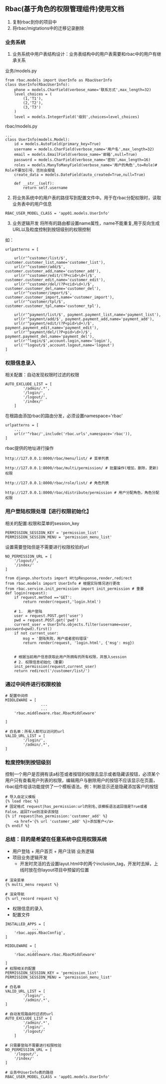 ## Rbac(基于角色的权限管理组件)使用文档
1. 复制rbac到你的项目中
2. 将rbac/migtations中的迁移记录删除


### 业务系统
1. 业务系统中用户表结构设计：业务表结构中的用户表需要和rbac中的用户有继承关系

业务/models.py
```
from rbac.models import UserInfo as RbacUserInfo
class UserInfo(RbacUserInfo):
    phone = models.CharField(verbose_name='联系方式',max_length=32)
    level_choices = (
        (1,'T1'),
        (2,'T2'),
        (3,'T3')
    )
    level = models.IntegerField('级别',choices=level_choices)
```
rbac/models.py
```
...
class UserInfo(models.Model):
    id = models.AutoField(primary_key=True)
    username = models.CharField(verbose_name='用户名',max_length=32)
    email = models.EmailField(verbose_name='邮箱',null=True)
    password = models.CharField(verbose_name='密码',max_length=16)
    roles = models.ManyToManyField(verbose_name='用户的角色',to=Role)# Role不要加引号，否则会报错
    create_data = models.DateField(auto_created=True,null=True)

    def __str__(self):
        return self.username
```
2. 将业务系统中的用户表的路径写到配置文件中。用于在rbac分配权限时，读取业务表中的用户信息
```
RBAC_USER_MODEL_CLASS = 'app01.models.UserInfo'
```
3. 业务逻辑开发
将所有的路由都设置name属性，name不能重复,用于反向生成URL以及粒度控制到按钮级别的权限控制

如：
```
urlpatterns = [

    url(r'^customer/list/$', customer.customer_list,name='customer_list'),
    url(r'^customer/add/$', customer.customer_add,name='customer_add'),
    url(r'^customer/edit/(?P<cid>\d+)/$', customer.customer_edit,name='customer_edit'),
    url(r'^customer/del/(?P<cid>\d+)/$', customer.customer_del,name='customer_del'),
    url(r'^customer/import/$', customer.customer_import,name='customer_import'),
    url(r'^customer/tpl/$', customer.customer_tpl,name='customer_tpl'),

    url(r'^payment/list/$', payment.payment_list,name='payment_list'),
    url(r'^payment/add/$', payment.payment_add,name='payment_add'),
    url(r'^payment/edit/(?P<pid>\d+)/$', payment.payment_edit,name='payment_edit'),
    url(r'^payment/del/(?P<pid>\d+)/$', payment.payment_del,name='payment_del'),
    url(r'^login/$',account.login,name='login'),
    url('^logout/$',account.logout,name='logout')
]
```

### 权限信息录入
相关配置：自动发现权限时过滤的权限
```
AUTO_EXCLUDE_LIST = [
        '/admin/.*',
        '/login/',
        '/logout/',
        '/index/'
    ]
```
在根路由添加rbac的路由分发，必须设置namespace='rbac'
```
urlpatterns = [
    ...
    url(r'^rbac/',include('rbac.urls',namespace='rbac')),
]
```
rbac提供的地址进行操作
```
http://127.0.0.1:8000/rbac/menu/list/ # 菜单列表

http://127.0.0.1:8000/rbac/multi/permission/ # 批量操作(增加，删除，更新)权限

http://127.0.0.1:8000/rbac/role/list/ # 角色列表

http://127.0.0.1:8000/rbac/distribute/permission # 用户分配角色，角色分配权限
```
### 用户登陆权限处理【进行权限初始化】
相关的配置:权限和菜单的session_key
```
PERMISSION_SESSION_KEY = 'permission_list'
PERMISSION_SESSION_MENU = 'permission_menu_list'
```
设置需要登陆但是不需要进行权限校验的url
```
NO_PERMISSION_URL = [
    '/logout/',
    '/index/'
]
```
```
from django.shortcuts import HttpResponse,render,redirect
from rbac.models import UserInfo # 根据实际情况进行更改
from rbac.service.init_permission import init_permission # 重要
def login(request):
    if request.method =='GET':
        return render(request,'login.html')

    # 1.  用户登陆
    user = request.POST.get('user')
    pwd = request.POST.get('pwd')
    current_user = UserInfo.objects.filter(username=user, password=pwd).first()
    if not current_user:
        msg = '登陆失败，用户或者密码错误'
        return render(request, 'login.html', {'msg': msg})
    

    # 根据当前用户信息获取此用户所拥有的所有权限，并放入session
    # 2. 权限信息初始化（重要）
    init_permission(request,current_user)
    return redirect('/customer/list/')
```

### 通过中间件进行权限校验
```
# 配置中间件
MIDDLEWARE = [
                ...
                ...
    'rbac.middleware.rbac.RbacMiddleware'

]

# 白名单：所有人都可以访问的url
VALID_URL_LIST = [
        '/login/',
        '/admin/.*',
]
```
### 粒度控制到按钮级别
控制一个用户是否拥有该a标签或者按钮的权限去显示或者隐藏该按钮，必须某个用户只有查看用户列表的权限，编辑用户与删除用户的按钮不应该显示在页面，rbac组件给该功能提供了一个模板语法。例：判断显示还是隐藏添加客户的按钮
```
# 导入自定义模板
{% load rbac %}
# 固定格式 request|has_permission:url的别名,该模板语法返回值是True或者False，返回True则渲染该按钮
{% if request|has_permission:'customer_add' %}
    <a href='{% url 'customer_add' %}>添加客户</a>
{% endif %}

```

### 总结：目的是希望在任意系统中应用权限系统
- 用户登陆 + 用户首页 + 用户注销 业务逻辑
- 项目业务逻辑开发
    - 开发时灵活的去设置layut.html中的两个inclusion_tag，开发时去掉，上线时放在你layout项目中预留的位置
```
# 渲染菜单
{% multi_menu request %}

# 渲染导航
{% url_record request %}
```
- 权限信息的录入
- 配置文件
```
INSTALLED_APPS = [
            ...
    'rbac.apps.RbacConfig',
]

MIDDLEWARE = [
            ...
    'rbac.middleware.rbac.RbacMiddleware'

]
# 权限相关的配置
PERMISSION_SESSION_KEY = 'permission_list'
PERMISSION_SESSION_MENU = 'permission_menu_list'

# 白名单
VALID_URL_LIST = [
        '/login/',
        '/admin/.*',
]

# 自动发现路由时过滤的url
AUTO_EXCLUDE_LIST = [
        '/admin/.*',
        '/login/',
        '/logout/'
    ]

# 只需要登陆不需要进行权限校验
NO_PERMISSION_URL = [
    '/logout/',
    '/index/'
]

# 业务中UserInfo表的路径
RBAC_USER_MODEL_CLASS = 'app01.models.UserInfo'
```